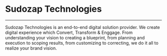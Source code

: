 # Sudozap Technologies
---
Sudozap Technologies is an end-to-end digital solution provider. We create digital experience which Convert, Transform & Enggage. From understanding your vision to creating a blueprint, from planning and execution to scoping results, from customizing to correcting, we do it all to realize your brand vision.